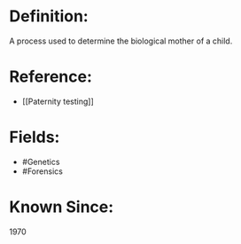 

# Definition:
A process used to determine the biological mother of a child.

# Reference:
- [[Paternity testing]]

# Fields: 
- #Genetics
- #Forensics

# Known Since:
1970

